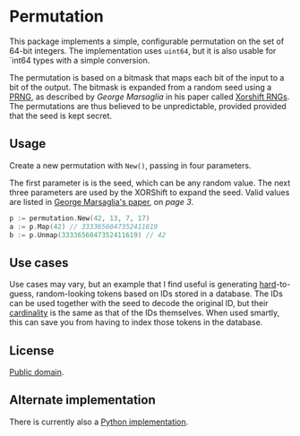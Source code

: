 # Permutation

This package implements a simple, configurable permutation on the set of 64-bit
integers. The implementation uses `uint64`, but it is also usable for `int64
types with a simple conversion.

The permutation is based on a bitmask that maps each bit of the input to a bit
of the output. The bitmask is expanded from a random seed using a [PRNG][1], as
described by *George Marsaglia* in his paper called [Xorshift RNGs][2]. The
permutations are thus believed to be unpredictable, provided provided that the
seed is kept secret.

[1]: //en.wikipedia.org/wiki/Pseudorandom_number_generator
[2]: http://www.jstatsoft.org/v08/i14/paper

## Usage

Create a new permutation with `New()`, passing in four parameters.

The first parameter is is the seed, which can be any random value.
The next three parameters are used by the XORShift to expand the seed.
Valid values are listed in [George Marsaglia's paper][2], on *page 3*.

```go
p := permutation.New(42, 13, 7, 17)
a := p.Map(42) // 3333656047352411619
b := p.Unmap(3333656047352411619) // 42
```

## Use cases

Use cases may vary, but an example that I find useful is generating
[hard][4]-to-guess, random-looking tokens based on IDs stored in a database.
The IDs can be used together with the seed to decode the original ID, but their
[cardinality][5] is the same as that of the IDs themselves. When used smartly,
this can save you from having to index those tokens in the database.

[4]: //en.wikipedia.org/wiki/NP-hard
[5]: //en.wikipedia.org/wiki/Cardinality

## License

[Public domain][3].

[3]: //github.com/attilaolah/permutation.go/blob/master/LICENSE

## Alternate implementation

There is currently also a [Python implementation][6].

[6]: //github.com/attilaolah/permutation.py
